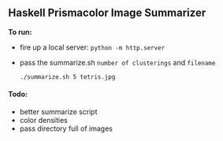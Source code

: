 ## Haskell Prismacolor Image Summarizer

__To run:__
- fire up a local server: `python -m http.server`
- pass the summarize.sh `number of clusterings` and `filename`

  `./summarize.sh 5 tetris.jpg`


#### Todo:
- better summarize script
- color densities
- pass directory full of images
